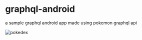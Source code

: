 # graphql-android
 a sample graphql android app made using pokemon graphql api
 
 ![pokedex](https://drive.google.com/uc?id=14DnyrskkdZy9GfdsXj8prk-4mndQvMk7)
